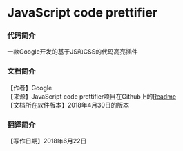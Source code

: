 # JavaScript code prettifier

### 代码简介
一款Google开发的基于JS和CSS的代码高亮插件


### 文档简介
【作者】Google  
【来源】JavaScript code prettifier项目在Github上的[Readme](https://github.com/google/code-prettify)  
【文档所在软件版本】2018年4月30日的版本

### 翻译简介
【写作日期】2018年6月22日
